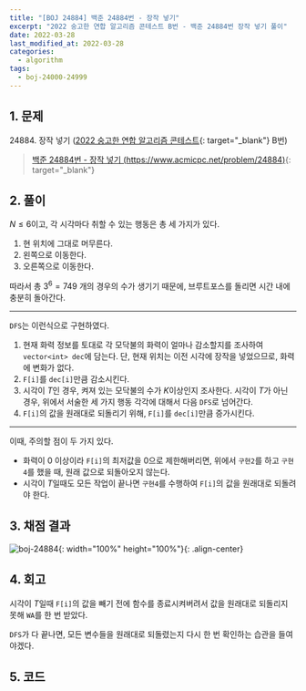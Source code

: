 ```yaml
---
title: "[BOJ 24884] 백준 24884번 - 장작 넣기"
excerpt: "2022 숭고한 연합 알고리즘 콘테스트 B번 - 백준 24884번 장작 넣기 풀이"
date: 2022-03-28
last_modified_at: 2022-03-28
categories:
  - algorithm
tags:
  - boj-24000-24999
---
```


## 1. 문제
$24884$. 장작 넣기 ([2022 숭고한 연합 알고리즘 콘테스트](https://burningfalls.github.io/contest/skh-baekjoon-contest/){: target="_blank"} B번)

> [백준 24884번 - 장작 넣기 (https://www.acmicpc.net/problem/24884)](https://www.acmicpc.net/problem/24884){: target="_blank"}

## 2. 풀이

$N\leq 6$이고, 각 시각마다 취할 수 있는 행동은 총 세 가지가 있다.

1. 현 위치에 그대로 머무른다.
1. 왼쪽으로 이동한다.
1. 오른쪽으로 이동한다.

따라서 총 $3^6=749$ 개의 경우의 수가 생기기 때문에, 브루트포스를 돌리면 시간 내에 충분히 돌아간다.

---

`DFS`는 이런식으로 구현하였다.
1. 현재 화력 정보를 토대로 각 모닥불의 화력이 얼마나 감소할지를 조사하여 `vector<int> dec`에 담는다.
단, 현재 위치는 이전 시각에 장작을 넣었으므로, 화력에 변화가 없다.
1. `F[i]`를 `dec[i]`만큼 감소시킨다.
1. 시각이 $T$인 경우, 켜져 있는 모닥불의 수가 $K$이상인지 조사한다.
시각이 $T$가 아닌 경우, 위에서 서술한 세 가지 행동 각각에 대해서 다음 `DFS`로 넘어간다.
1. `F[i]`의 값을 원래대로 되돌리기 위해, `F[i]`를 `dec[i]`만큼 증가시킨다.

---

이때, 주의할 점이 두 가지 있다.
* 화력이 $0$ 이상이라 `F[i]`의 최저값을 0으로 제한해버리면, 위에서 `구현2`를 하고 `구현4`를 했을 때, 원래 값으로 되돌아오지 않는다.
* 시각이 $T$일때도 모든 작업이 끝나면 `구현4`를 수행하여 `F[i]`의 값을 원래대로 되돌려야 한다.

## 3. 채점 결과

![boj-24884](https://user-images.githubusercontent.com/30232837/160349910-e8f81230-ddb5-488b-94d8-58506a97f43b.png "boj-24884"){: width="100%" height="100%"}{: .align-center}

## 4. 회고

시각이 $T$일때 `F[i]`의 값을 빼기 전에 함수를 종료시켜버려서 값을 원래대로 되돌리지 못해 `WA`를 한 번 받았다.

`DFS`가 다 끝나면, 모든 변수들을 원래대로 되돌렸는지 다시 한 번 확인하는 습관을 들여야겠다.

## 5. 코드

<script src="https://gist.github.com/BurningFalls/75155a47eb7a76e5cc037cad4f657a6e.js"></script>
